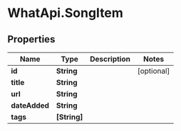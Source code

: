 # WhatApi.SongItem

## Properties
Name | Type | Description | Notes
------------ | ------------- | ------------- | -------------
**id** | **String** |  | [optional] 
**title** | **String** |  | 
**url** | **String** |  | 
**dateAdded** | **String** |  | 
**tags** | **[String]** |  | 


